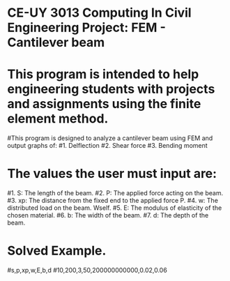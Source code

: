 # CE-UY 3013 Computing In Civil Engineering Project: FEM - Cantilever beam


#  This program is intended to help engineering students with projects and assignments using the finite element method.

#This program is designed to analyze a cantilever beam using FEM and output graphs of:
#1. Delflection 
#2. Shear force 
#3. Bending moment 

#  The values the user must input are: 
#1. S: The length of the beam.
#2. P: The applied force acting on the beam.
#3. xp: The distance from the fixed end to the applied force P.
#4. w: The distributed load on the beam. Wself.
#5. E: The modulus of elasticity of the chosen material.
#6. b: The width of the beam.
#7. d: The depth of the beam.

# Solved Example. 
#s,p,xp,w,E,b,d
#10,200,3,50,200000000000,0.02,0.06
